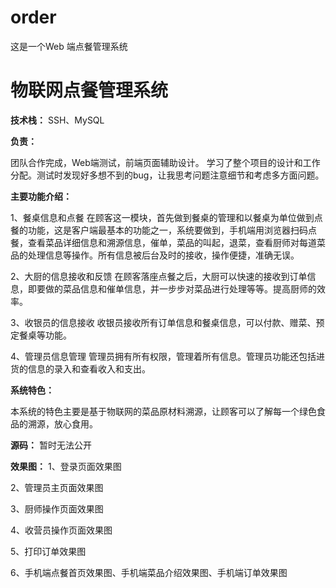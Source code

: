 # order
这是一个Web 端点餐管理系统
# 物联网点餐管理系统

**技术栈：** SSH、MySQL

**负责：**

团队合作完成，Web端测试，前端页面辅助设计。
学习了整个项目的设计和工作分配。测试时发现好多想不到的bug，让我思考问题注意细节和考虑多方面问题。

**主要功能介绍：**

1、餐桌信息和点餐
在顾客这一模块，首先做到餐桌的管理和以餐桌为单位做到点餐的功能，这是客户端最基本的功能之一，系统要做到，手机端用浏览器扫码点餐，查看菜品详细信息和溯源信息，催单，菜品的叫起，退菜，查看厨师对每道菜品的处理信息等操作。所有信息被后台及时的接收，操作便捷，准确无误。

2、大厨的信息接收和反馈
在顾客落座点餐之后，大厨可以快速的接收到订单信息，即要做的菜品信息和催单信息，并一步步对菜品进行处理等等。提高厨师的效率。

3、收银员的信息接收
收银员接收所有订单信息和餐桌信息，可以付款、赠菜、预定餐桌等功能。

4、管理员信息管理
管理员拥有所有权限，管理着所有信息。管理员功能还包括进货的信息的录入和查看收入和支出。

**系统特色：**

本系统的特色主要是基于物联网的菜品原材料溯源，让顾客可以了解每一个绿色食品的溯源，放心食用。

**源码：** 暂时无法公开

**效果图：**
1、登录页面效果图

2、管理员主页面效果图


3、厨师操作页面效果图


4、收营员操作页面效果图


5、打印订单效果图


6、手机端点餐首页效果图、手机端菜品介绍效果图、手机端订单效果图
